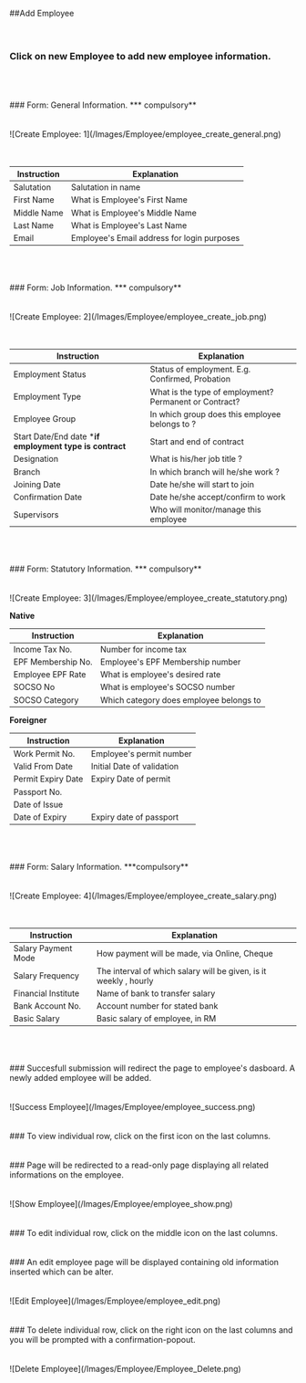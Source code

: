 ##Add Employee
<br/>
<br/>
<br/>
### Click on new Employee to add new employee information.
<br/>
<br/>
<br/>
### Form: General Information. *** compulsory**
<br/>
<br/>
<br/>
![Create Employee: 1](/Images/Employee/employee_create_general.png)
<br/>
<br/>
<br/>

| Instruction  | Explanation |
| ------------- | ------------- |
| Salutation | Salutation in name |
| First Name  | What is Employee's First Name |
| Middle Name  | What is Employee's Middle Name |
| Last Name | What is Employee's Last Name |
| Email  |  Employee's Email address for login purposes |

<br/>
<br/>
<br/>
### Form: Job Information. *** compulsory**
<br/>
<br/>
<br/>
![Create Employee: 2](/Images/Employee/employee_create_job.png)
<br/>
<br/>
<br/>

| Instruction  | Explanation |
| ------------- | ------------- |
| Employment Status | Status of employment. E.g. Confirmed, Probation |
| Employment Type  | What is the type of employment? Permanent or Contract? |
| Employee Group  | In which group does this employee belongs to ?  |
| Start Date/End date ***if employment type is contract** | Start and end of contract  |
| Designation  |  What is his/her job title ? |
| Branch  |  In which branch will he/she work ? |
| Joining Date  |  Date he/she will start to join |
| Confirmation Date  |  Date he/she accept/confirm to work |
| Supervisors  |  Who will monitor/manage this employee |

<br/>
<br/>
<br/>
### Form: Statutory Information. *** compulsory**
<br/>
<br/>
<br/>
![Create Employee: 3](/Images/Employee/employee_create_statutory.png)

**Native**

| Instruction  | Explanation |
| ------------- | ------------- |
| Income Tax No. | Number for income tax |
| EPF Membership No.  | Employee's EPF Membership number  |
| Employee EPF Rate  | What is employee's desired rate |
| SOCSO No | What is employee's SOCSO number |
| SOCSO Category  | Which category does employee belongs to |

**Foreigner**

| Instruction  | Explanation |
| ------------- | ------------- |
| Work Permit No.  | Employee's permit number |
| Valid From Date  | Initial Date of validation |
| Permit Expiry Date  | Expiry Date of permit |
| Passport No.  |  |
| Date of Issue  |  |
| Date of Expiry  | Expiry date of passport |

<br/>
<br/>
<br/>
### Form: Salary Information. ***compulsory**
<br/>
<br/>
<br/>
![Create Employee: 4](/Images/Employee/employee_create_salary.png)
<br/>
<br/>
<br/>

| Instruction  | Explanation |
| ------------- | ------------- |
| Salary Payment Mode  | How payment will be made, via Online, Cheque |
| Salary Frequency  | The interval of which salary will be given, is it weekly , hourly |
| Financial Institute  | Name of bank to transfer salary |
| Bank Account No. | Account number for stated bank |
| Basic Salary  | Basic salary of employee, in RM |

<br/>
<br/>
<br/>
### Succesfull submission will redirect the page to employee's dasboard. A newly added employee will be added.
<br/>
<br/>
<br/>
![Success Employee](/Images/Employee/employee_success.png)
<br/>
<br/>
<br/>
### To view individual row, click on the first icon on the last columns.
<br/>
<br/>
<br/>
### Page will be redirected to a read-only page displaying all related informations on the employee.
<br/>
<br/>
<br/>
![Show Employee](/Images/Employee/employee_show.png)
<br/>
<br/>
<br/>
### To edit individual row, click on the middle icon on the last columns.
<br/>
<br/>
<br/>
### An edit employee page will be displayed containing old information inserted which can be alter.
<br/>
<br/>
<br/>
![Edit Employee](/Images/Employee/employee_edit.png)
<br/>
<br/>
<br/>
### To delete individual row, click on the right icon on the last columns and you will be prompted with a confirmation-popout.
<br/>
<br/>
<br/>
![Delete Employee](/Images/Employee/Employee_Delete.png)
